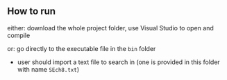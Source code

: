 ## How to run
either:
download the whole project folder, use Visual Studio to open and compile

or:
go directly to the  executable file in the `bin` folder

- user should import a text file to search in (one is provided in this folder with name `SEch8.txt`)
